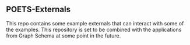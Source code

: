 ## POETS-Externals 

This repo contains some example externals that can interact with some of the examples. This repository is set to be combined with the applications from Graph Schema at some point in the future. 
